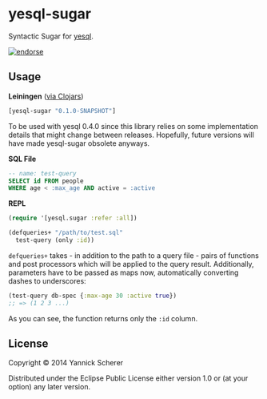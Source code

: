 # yesql-sugar

Syntactic Sugar for [yesql](https://github.com/krisajenkins/yesql).

[![endorse](https://api.coderwall.com/xsc/endorsecount.png)](https://coderwall.com/xsc)

## Usage

__Leiningen__ ([via Clojars](https://clojars.org/yesql-sugar))

```clojure
[yesql-sugar "0.1.0-SNAPSHOT"]
```

To be used with yesql 0.4.0 since this library relies on some implementation details that
might change between releases. Hopefully, future versions will have made yesql-sugar obsolete
anyways.

__SQL File__

```sql
-- name: test-query
SELECT id FROM people
WHERE age < :max_age AND active = :active
```

__REPL__

```clojure
(require '[yesql.sugar :refer :all])

(defqueries+ "/path/to/test.sql"
  test-query (only :id))
```

`defqueries+` takes - in addition to the path to a query file - pairs of functions and
post processors which will be applied to the query result. Additionally, parameters
have to be passed as maps now, automatically converting dashes to underscores:

```clojure
(test-query db-spec {:max-age 30 :active true})
;; => (1 2 3 ...)
```

As you can see, the function returns only the `:id` column.

## License

Copyright &copy; 2014 Yannick Scherer

Distributed under the Eclipse Public License either version 1.0 or (at
your option) any later version.
